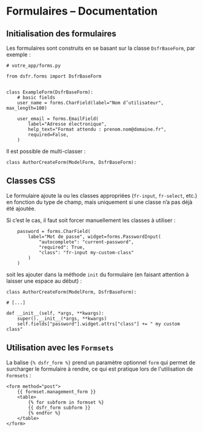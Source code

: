 # Formulaires – Documentation

## Initialisation des formulaires
Les formulaires sont construits en se basant sur la classe `DsfrBaseForm`, par exemple :

```{ .python }
# votre_app/forms.py

from dsfr.forms import DsfrBaseForm


class ExampleForm(DsfrBaseForm):
    # basic fields
    user_name = forms.CharField(label="Nom d’utilisateur", max_length=100)

    user_email = forms.EmailField(
        label="Adresse électronique",
        help_text="Format attendu : prenom.nom@domaine.fr",
        required=False,
    )
```

Il est possible de multi-classer :

```{ .python }
class AuthorCreateForm(ModelForm, DsfrBaseForm):
```

## Classes CSS
Le formulaire ajoute la ou les classes appropriées (`fr-input`, `fr-select`, etc.) en fonction du type de champ, mais uniquement si une classe n’a pas déjà été ajoutée.

Si c’est le cas, il faut soit forcer manuellement les classes à utiliser :

```{ .python }
    password = forms.CharField(
        label="Mot de passe", widget=forms.PasswordInput(
            "autocomplete": "current-password",
            "required": True,
            "class": "fr-input my-custom-class"
        )
    )
```

soit les ajouter dans la méthode `init` du formulaire (en faisant attention à laisser une espace au début) :

```{ .python }
class AuthorCreateForm(ModelForm, DsfrBaseForm):

# [...]

def __init__(self, *args, **kwargs):
    super().__init__(*args, **kwargs)
    self.fields["password"].widget.attrs["class"] += " my custom class"
```

## Utilisation avec les `Formsets`

La balise `{% dsfr_form %}` prend un paramètre optionnel `form` qui permet de surcharger le formulaire à rendre, ce qui 
est pratique lors de l'utilisation de `Formsets` :

```{ .django }
<form method="post">
    {{ formset.management_form }}
    <table>
        {% for subform in formset %}
        {{ dsfr_form subform }}
        {% endfor %}
    </table>
</form>
```